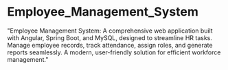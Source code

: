 # Employee_Management_System
"Employee Management System: A comprehensive web application built with Angular, Spring Boot, and MySQL, designed to streamline HR tasks. Manage employee records, track attendance, assign roles, and generate reports seamlessly. A modern, user-friendly solution for efficient workforce management."
